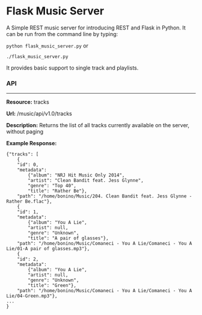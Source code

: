Flask Music Server
=======================

A Simple REST music server for introducing REST and Flask in Python. It can be run from the command line by typing:

``` python flask_music_server.py ```
or

```./flask_music_server.py ```

It provides basic support to single track and playlists.

### API
-------

**Resource:** tracks

**Url:** /music/api/v1.0/tracks

**Description:** Returns the list of all tracks currently available on the server, without paging

**Example Response:**

```
{"tracks": [
	{
	"id": 0,
	"metadata": 
		{"album": "NRJ Hit Music Only 2014",
		"artist": "Clean Bandit feat. Jess Glynne",
		"genre": "Top 40",
		"title": "Rather Be"},
	"path": "/home/bonino/Music/204. Clean Bandit feat. Jess Glynne - Rather Be.flac"},
	{
	"id": 1,
	"metadata": 
		{"album": "You A Lie",
		"artist": null,
		"genre": "Unknown",
		"title": "A pair of glasses"},
	"path": "/home/bonino/Music/Comaneci - You A Lie/Comaneci - You A Lie/01-A pair of glasses.mp3"},
	{
	"id": 2,
	"metadata": 
		{"album": "You A Lie",
		"artist": null,
		"genre": "Unknown",
		"title": "Green"},
	"path": "/home/bonino/Music/Comaneci - You A Lie/Comaneci - You A Lie/04-Green.mp3"},
...
}
```